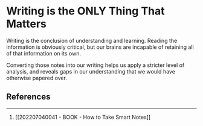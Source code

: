 # Writing is the ONLY Thing That Matters
Writing is the conclusion of understanding and learning. Reading the information is obviously critical, but our brains are incapable of retaining all of that information on its own. 

Converting those notes into our writing helps us apply a stricter level of analysis, and reveals gaps in our understanding that we would have otherwise papered over. 

## References
---
1. [[202207040041 - BOOK - How to Take Smart Notes]]